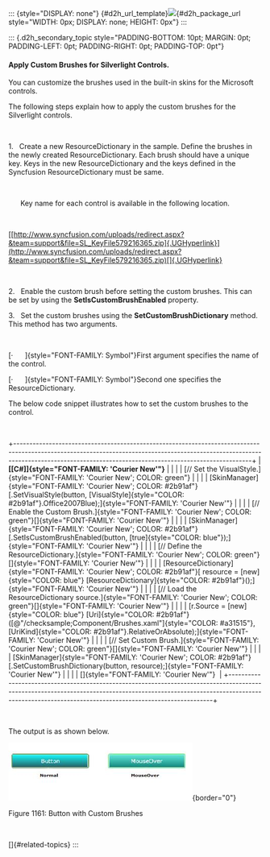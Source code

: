 ::: {style="DISPLAY: none"}
[](ms-xhelp:///?Id=d2h_url_template){#d2h_url_template}![](!package_url!){#d2h_package_url style="WIDTH: 0px; DISPLAY: none; HEIGHT: 0px"}
:::

::: {.d2h_secondary_topic style="PADDING-BOTTOM: 10pt; MARGIN: 0pt; PADDING-LEFT: 0pt; PADDING-RIGHT: 0pt; PADDING-TOP: 0pt"}
#### Apply Custom Brushes for Silverlight Controls.

You can customize the brushes used in the built-in skins for the Microsoft controls.

The following steps explain how to apply the custom brushes for the Silverlight controls.

 

1.   Create a new ResourceDictionary in the sample. Define the brushes in the newly created ResourceDictionary. Each brush should have a unique key. Keys in the new ResourceDictionary and the keys defined in the Syncfusion ResourceDictionary must be same.

 

      Key name for each control is available in the following location.

 

[[http://www.syncfusion.com/uploads/redirect.aspx?&team=support&file=SL_KeyFile579216365.zip]{.UGHyperlink}](http://www.syncfusion.com/uploads/redirect.aspx?&team=support&file=SL_KeyFile579216365.zip)[]{.UGHyperlink}

 

2.   Enable the custom brush before setting the custom brushes. This can be set by using the **SetIsCustomBrushEnabled** property.

3.   Set the custom brushes using the **SetCustomBrushDictionary** method. This method has two arguments.

 

[·      ]{style="FONT-FAMILY: Symbol"}First argument specifies the name of the control.

[·      ]{style="FONT-FAMILY: Symbol"}Second one specifies the ResourceDictionary.                                                      

The below code snippet illustrates how to set the custom brushes to the control.

 

+-------------------------------------------------------------------------------------------------------------------------------------------------------------------------------------------------------------------------------------+
| **[\[C#\]]{style="FONT-FAMILY: 'Courier New'"}**                                                                                                                                                                                    |
|                                                                                                                                                                                                                                     |
| [// Set the VisualStyle.]{style="FONT-FAMILY: 'Courier New'; COLOR: green"}                                                                                                                                                         |
|                                                                                                                                                                                                                                     |
| [SkinManager]{style="FONT-FAMILY: 'Courier New'; COLOR: #2b91af"}[.SetVisualStyle(button, [VisualStyle]{style="COLOR: #2b91af"}.Office2007Blue);]{style="FONT-FAMILY: 'Courier New'"}                                               |
|                                                                                                                                                                                                                                     |
| [// Enable the Custom Brush.]{style="FONT-FAMILY: 'Courier New'; COLOR: green"}[]{style="FONT-FAMILY: 'Courier New'"}                                                                                                               |
|                                                                                                                                                                                                                                     |
| [SkinManager]{style="FONT-FAMILY: 'Courier New'; COLOR: #2b91af"}[.SetIsCustomBrushEnabled(button, [true]{style="COLOR: blue"});]{style="FONT-FAMILY: 'Courier New'"}                                                               |
|                                                                                                                                                                                                                                     |
| [// Define the ResourceDictionary.]{style="FONT-FAMILY: 'Courier New'; COLOR: green"}[]{style="FONT-FAMILY: 'Courier New'"}                                                                                                         |
|                                                                                                                                                                                                                                     |
| [ResourceDictionary]{style="FONT-FAMILY: 'Courier New'; COLOR: #2b91af"}[ resource = [new]{style="COLOR: blue"} [ResourceDictionary]{style="COLOR: #2b91af"}();]{style="FONT-FAMILY: 'Courier New'"}                                |
|                                                                                                                                                                                                                                     |
| [// Load the ResourceDictionary source.]{style="FONT-FAMILY: 'Courier New'; COLOR: green"}[]{style="FONT-FAMILY: 'Courier New'"}                                                                                                    |
|                                                                                                                                                                                                                                     |
| [r.Source = [new]{style="COLOR: blue"} [Uri]{style="COLOR: #2b91af"}([@\"/checksample;Component/Brushes.xaml\"]{style="COLOR: #a31515"},[UriKind]{style="COLOR: #2b91af"}.RelativeOrAbsolute);]{style="FONT-FAMILY: 'Courier New'"} |
|                                                                                                                                                                                                                                     |
| [// Set Custom Brush.]{style="FONT-FAMILY: 'Courier New'; COLOR: green"}[]{style="FONT-FAMILY: 'Courier New'"}                                                                                                                      |
|                                                                                                                                                                                                                                     |
| [SkinManager]{style="FONT-FAMILY: 'Courier New'; COLOR: #2b91af"}[.SetCustomBrushDictionary(button, resource);]{style="FONT-FAMILY: 'Courier New'"}                                                                                 |
|                                                                                                                                                                                                                                     |
| []{style="FONT-FAMILY: 'Courier New'"}                                                                                                                                                                                              |
+-------------------------------------------------------------------------------------------------------------------------------------------------------------------------------------------------------------------------------------+

 

The output is as shown below.

![](../ImagesExt/image261_1052.jpg){border="0"}

Figure 1161: Button with Custom Brushes

 

[]{#related-topics}
:::
